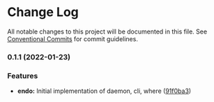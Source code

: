# Change Log

All notable changes to this project will be documented in this file.
See [Conventional Commits](https://conventionalcommits.org) for commit guidelines.

### 0.1.1 (2022-01-23)


### Features

* **endo:** Initial implementation of daemon, cli, where ([91f0ba3](https://github.com/endojs/endo/commit/91f0ba33201ae00624c84fe8cc99e7928ac44fdf))
